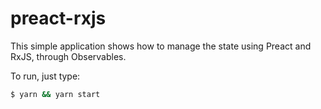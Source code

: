 # preact-rxjs

This simple application shows how to manage the state using Preact and RxJS, through Observables. 

To run, just type: 
```bash
$ yarn && yarn start
```